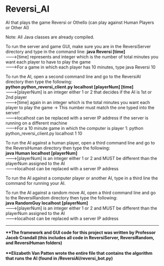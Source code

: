# Reversi_AI
AI that plays the game Reversi or Othello (can play against Human Players or Other AI) <br/>

Note: All Java classes are already compiled. <br/>

To run the server and game GUI, make sure you are in the ReversiServer directory and type in the command line: <strong>java Reversi [time] </strong><br/>
--->[time] represents and integer which is the number of total minutes you want each player to have to play the game <br/>
--->For a game in which each player has 10 minutes, type java Reversi 10 <br/>

To run the AI, open a second command line and go to the ReversiAI directory then type the following: <br/>
  <strong>python python_reversi_client.py localhost [playerNum] [time] </strong> <br/>
--->[playerNum] is an integer either 1 or 2 that decides if the AI is 1st or 2nd player <br/>
--->[time] again in an integer which is the total minutes you want each player to play the game -> This number must match the one typed into the server! <br/>
--->localhost can be replaced with a server IP address if the server is running on a different machine <br/>
--->For a 10 minute game in which the computer is player 1: python python_reversi_client.py localhost 1 10

To run the AI against a human player, open a third command line and go to the ReversiHuman directory then type the following: <br/>
<strong>java Human localhost [playerNum]</strong> <br/>
--->[playerNum] is an integer either 1 or 2 and MUST be different than the playerNum assigned to the AI <br/>
--->localhost can be replaced with a server IP address <br/>

To run the AI against a computer player or another AI, type in a third line the command for running your AI. <br/>

To run the AI against a random move AI, open a third command line and go to the ReversiRandom directory then type the following: <br/>
<strong>java RandomGuy localhost [playerNum]</strong><br/>
--->[playerNum] is an integer either 1 or 2 and MUST be different than the playerNum assigned to the AI<br/>
--->localhost can be replaced with a server IP address <br/>

<hr>
<strong>**The framework and GUI code for this project was written by Professor Jacob Crandall (this includes all code in ReversiServer, ReversiRandom, and ReversiHuman folders) </strong><br/><br/>
<strong>**Elizabeth Van Patten wrote the entire file that contains the algorithm that runs the AI (found in /ReversiAI/reversi_bot.py)</strong>
